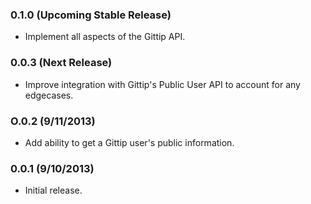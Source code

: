 ### 0.1.0 (Upcoming Stable Release)
* Implement all aspects of the Gittip API.

### 0.0.3 (Next Release)
* Improve integration with Gittip's Public User API to account for any edgecases.

### O.0.2 (9/11/2013)
* Add ability to get a Gittip user's public information.

### 0.0.1 (9/10/2013)
* Initial release.